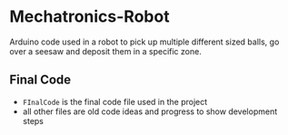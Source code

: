 # Mechatronics-Robot
Arduino code used in a robot to pick up multiple different sized balls, go over a seesaw and deposit them in a specific zone.

## Final Code
- `FInalCode` is the final code file used in the project
- all other files are old code ideas and progress to show development steps
